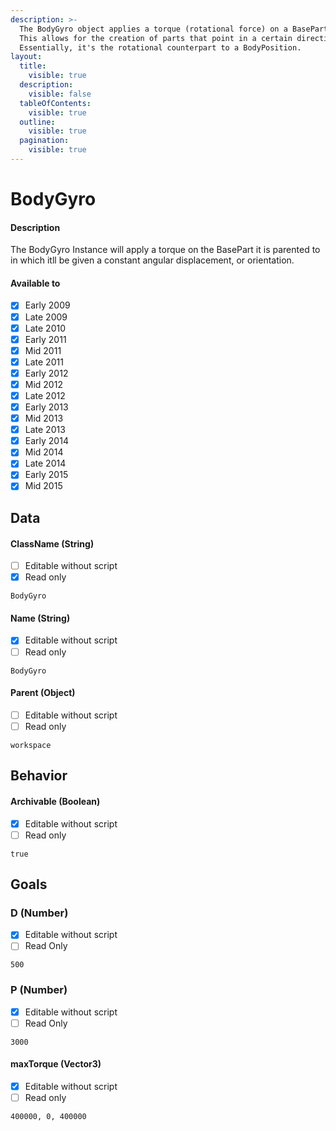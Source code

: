 ```yaml
---
description: >-
  The BodyGyro object applies a torque (rotational force) on a BasePart such that it maintains a constant angular displacement, or orientation.
  This allows for the creation of parts that point in a certain direction, as if a real gyroscope were acting upon it.
  Essentially, it's the rotational counterpart to a BodyPosition.
layout:
  title:
    visible: true
  description:
    visible: false
  tableOfContents:
    visible: true
  outline:
    visible: true
  pagination:
    visible: true
---
```


# BodyGyro

#### Description

The BodyGyro Instance will apply a torque on the BasePart it is parented to in which itll be given a constant angular displacement, or orientation.

#### Available to

* [x] Early 2009
* [x] Late 2009
* [x] Late 2010
* [x] Early 2011
* [x] Mid 2011
* [x] Late 2011
* [x] Early 2012
* [x] Mid 2012
* [x] Late 2012
* [x] Early 2013
* [x] Mid 2013
* [x] Late 2013
* [x] Early 2014
* [x] Mid 2014
* [x] Late 2014
* [x] Early 2015
* [x] Mid 2015

## Data

#### ClassName (String)

* [ ] Editable without script
* [x] Read only

```
BodyGyro
```

#### Name (String)

* [x] Editable without script
* [ ] Read only

```
BodyGyro
```

#### Parent (Object)

* [ ] Editable without script
* [ ] Read only

```
workspace
```

## Behavior

#### Archivable (Boolean)

* [x] Editable without script
* [ ] Read only

```
true
```

## Goals

### D (Number)

* [x] Editable without script
* [ ] Read Only
      
```
500
```

### P (Number)

* [x] Editable without script
* [ ] Read Only

```
3000
```

#### maxTorque (Vector3)

* [x] Editable without script
* [ ] Read only

```
400000, 0, 400000
```
